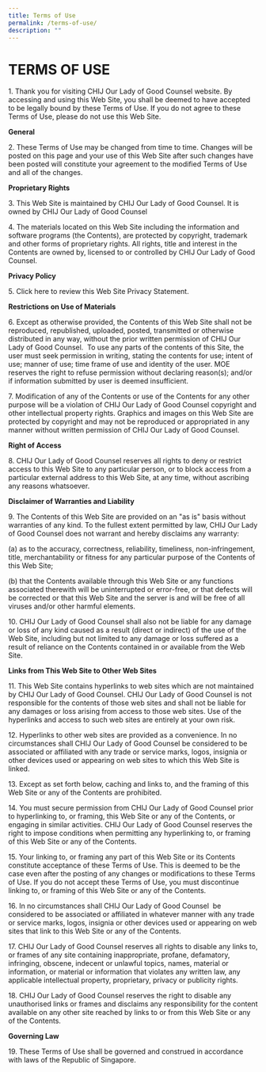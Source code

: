 ```yaml
---
title: Terms of Use
permalink: /terms-of-use/
description: ""
---
```

TERMS OF USE
============

1\. Thank you for visiting CHIJ Our Lady of Good Counsel website. By accessing and using this Web Site, you shall be deemed to have accepted to be legally bound by these Terms of Use. If you do not agree to these Terms of Use, please do not use this Web Site.

**General**

2\. These Terms of Use may be changed from time to time. Changes will be posted on this page and your use of this Web Site after such changes have been posted will constitute your agreement to the modified Terms of Use and all of the changes.

**Proprietary Rights**

3\. This Web Site is maintained by CHIJ Our Lady of Good Counsel. It is owned by CHIJ Our Lady of Good Counsel

4\. The materials located on this Web Site including the information and software programs (the Contents), are protected by copyright, trademark and other forms of proprietary rights. All rights, title and interest in the Contents are owned by, licensed to or controlled by CHIJ Our Lady of Good Counsel.

**Privacy Policy**

5\. Click here to review this Web Site Privacy Statement.

**Restrictions on Use of Materials**

6\. Except as otherwise provided, the Contents of this Web Site shall not be reproduced, republished, uploaded, posted, transmitted or otherwise distributed in any way, without the prior written permission of CHIJ Our Lady of Good Counsel.  To use any parts of the contents of this Site, the user must seek permission in writing, stating the contents for use; intent of use; manner of use; time frame of use and identity of the user. MOE reserves the right to refuse permission without declaring reason(s); and/or if information submitted by user is deemed insufficient.

7\. Modification of any of the Contents or use of the Contents for any other purpose will be a violation of CHIJ Our Lady of Good Counsel copyright and other intellectual property rights. Graphics and images on this Web Site are protected by copyright and may not be reproduced or appropriated in any manner without written permission of CHIJ Our Lady of Good Counsel.

**Right of Access**

8\. CHIJ Our Lady of Good Counsel reserves all rights to deny or restrict access to this Web Site to any particular person, or to block access from a particular external address to this Web Site, at any time, without ascribing any reasons whatsoever.

**Disclaimer of Warranties and Liability**

9\. The Contents of this Web Site are provided on an "as is" basis without warranties of any kind. To the fullest extent permitted by law, CHIJ Our Lady of Good Counsel does not warrant and hereby disclaims any warranty:

(a) as to the accuracy, correctness, reliability, timeliness, non-infringement, title, merchantability or fitness for any particular purpose of the Contents of this Web Site;

(b) that the Contents available through this Web Site or any functions associated therewith will be uninterrupted or error-free, or that defects will be corrected or that this Web Site and the server is and will be free of all viruses and/or other harmful elements.

10\. CHIJ Our Lady of Good Counsel shall also not be liable for any damage or loss of any kind caused as a result (direct or indirect) of the use of the Web Site, including but not limited to any damage or loss suffered as a result of reliance on the Contents contained in or available from the Web Site.

**Links from This Web Site to Other Web Sites**

11\. This Web Site contains hyperlinks to web sites which are not maintained by CHIJ Our Lady of Good Counsel. CHIJ Our Lady of Good Counsel is not responsible for the contents of those web sites and shall not be liable for any damages or loss arising from access to those web sites. Use of the hyperlinks and access to such web sites are entirely at your own risk.

12\. Hyperlinks to other web sites are provided as a convenience. In no circumstances shall CHIJ Our Lady of Good Counsel be considered to be associated or affiliated with any trade or service marks, logos, insignia or other devices used or appearing on web sites to which this Web Site is linked.

13\. Except as set forth below, caching and links to, and the framing of this Web Site or any of the Contents are prohibited.

14\. You must secure permission from CHIJ Our Lady of Good Counsel prior to hyperlinking to, or framing, this Web Site or any of the Contents, or engaging in similar activities. CHIJ Our Lady of Good Counsel reserves the right to impose conditions when permitting any hyperlinking to, or framing of this Web Site or any of the Contents.

15\. Your linking to, or framing any part of this Web Site or its Contents constitute acceptance of these Terms of Use. This is deemed to be the case even after the posting of any changes or modifications to these Terms of Use. If you do not accept these Terms of Use, you must discontinue linking to, or framing of this Web Site or any of the Contents.

16\. In no circumstances shall CHIJ Our Lady of Good Counsel  be considered to be associated or affiliated in whatever manner with any trade or service marks, logos, insignia or other devices used or appearing on web sites that link to this Web Site or any of the Contents.

17\. CHIJ Our Lady of Good Counsel reserves all rights to disable any links to, or frames of any site containing inappropriate, profane, defamatory, infringing, obscene, indecent or unlawful topics, names, material or information, or material or information that violates any written law, any applicable intellectual property, proprietary, privacy or publicity rights.

18\. CHIJ Our Lady of Good Counsel reserves the right to disable any unauthorised links or frames and disclaims any responsibility for the content available on any other site reached by links to or from this Web Site or any of the Contents.

**Governing Law**

19\. These Terms of Use shall be governed and construed in accordance with laws of the Republic of Singapore.